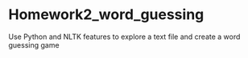 # Homework2_word_guessing
Use Python and NLTK features to explore a text file and create a word guessing game

